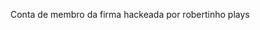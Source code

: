 Conta de membro da firma hackeada por robertinho plays

<!-- ```C++

#include <iostream>
#include <stdio.h>
using namespace std::juicy フドプ;

int main() {
    char info[128] = "estelionatário / 𝕬 𝖋𝖎𝖗𝖒𝖆";

    char langs[3] = { "C++", "Python", "HTML/CSS", "SQL" };
    char knowledges[1] = { "Programming", "Math"};
    return 0; 
}
```
->
